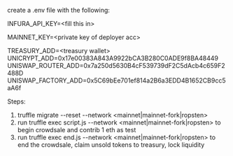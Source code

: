 create a .env file with the following:

INFURA_API_KEY=\<fill this in\>

MAINNET_KEY=\<private key of deployer acc\>

TREASURY_ADD=\<treasury wallet\>
UNICRYPT_ADD=0x17e00383A843A9922bCA3B280C0ADE9f8BA48449
UNISWAP_ROUTER_ADD=0x7a250d5630B4cF539739dF2C5dAcb4c659F2488D
UNISWAP_FACTORY_ADD=0x5C69bEe701ef814a2B6a3EDD4B1652CB9cc5aA6f

Steps:
1. truffle migrate --reset --network <mainnet|mainnet-fork|ropsten>
2. run truffle exec script.js --network <mainnet|mainnet-fork|ropsten> to begin crowdsale and contrib 1 eth as test
3. run truffle exec end.js --network <mainnet|mainnet-fork|ropsten> to end the crowdsale, claim unsold tokens to treasury, lock liquidity